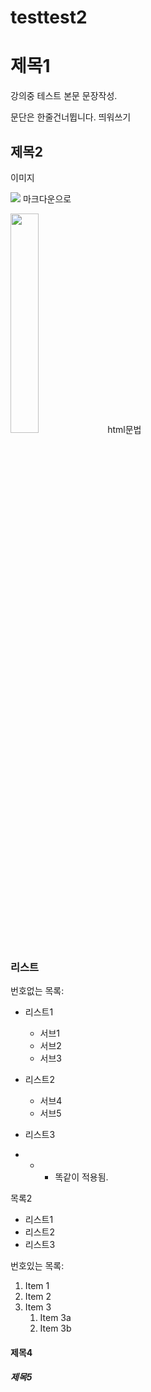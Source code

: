 # testtest2




# 제목1
 강의중 테스트 본문 문장작성.
 
 문단은 한줄건너뜁니다. 띄워쓰기

## 제목2

이미지

 ![](https://imgnews.pstatic.net/image/015/2021/05/12/0004545260_001_20210512153714426.jpg?type=w647)
 마크다운으로 
 
 
 
 <img
 src="https://imgnews.pstatic.net/image/015/2021/05/12/0004545260_001_20210512153714426.jpg?type=w647"  width="30%">
  html문법


### 리스트

 번호없는 목록:
 - 리스트1
   - 서브1
   - 서브2
   - 서브3
 - 리스트2
   - 서브4
   - 서브5
 - 리스트3

 - + * 똑같이 적용됨.

 목록2
 + 리스트1
 + 리스트2
 + 리스트3
 

 번호있는 목록:
1. Item 1
1. Item 2
1. Item 3
   1. Item 3a
   1. Item 3b


#### 제목4



##### 제목5











####
